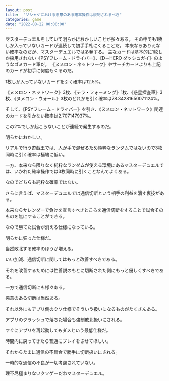 ```yaml
---
layout: post
title:  "ソシャゲにおける悪意のある確率操作は規制されるべき"
categories: game
date: "2022-08-22 00:00:00"
---
```


マスターデュエルをしていて明らかにおかしいことが多々ある。
その中でも1枚しか入っていないカードが連続して初手手札にくることだ。
本来ならありえない確率なのだが、マスターデュエルでは多発する。
主なカードは基本的に1枚しか採用されない《PSYフレーム・ドライバー》、《D－HERO ダッシュガイ》のようなゴミカード軍だ。
《ヌメロン・ネットワーク》やサーチカードよりも上記のカードが初手に何度もくるのだ。

1枚しか入っていないカードを引く確率は12.5%。

《ヌメロン・ネットワーク》3枚、《テラ・フォーミング》1枚、《惑星探査車》3枚、《ヌメロン・ウォール》3枚のどれかを引く確率は78.34281650071124%。

そして、《PSYフレーム・ドライバー》を引き、《ヌメロン・ネットワーク》関連のカードを引かない確率は2.707147937%。

この2%でしか起こらないことが連続で発生するのだ。

明らかにおかしい。

リアルで行う遊戯王では、人が手で混ぜるため純粋なランダムではないので3枚同時に引く確率は極端に低い。

一方、本来なら限りなく純粋なランダムが使える環境にあるマスターデュエルでは、いかれた確率操作では3枚同時に引くことなんてよくある。

なのでどちらも純粋な確率ではない。

さらに言えば、マスターデュエルでは通信切断という相手の利益を消す裏技がある。

本来ならサレンダーで負けを宣言すべきところを通信切断をすることで試合そのものを無にすることができる。

なので勝てた試合が消える仕様になっている。

明らかに狂った仕様だ。

当然敗北する確率のほうが増える。

いい加減、通信切断に関してはもっと改善すべきである。

それを改善するためには性善説のもとに切断された側にもっと優しくすべきである。

一方で通信切断にも様々ある。

悪意のある切断は当然ある。

それ以外にもアプリ側のクソ仕様でそういう扱いになるものがたくさんある。

アプリのクラッシュで落ちた場合も強制敗北扱いにされる。

すぐにアプリを再起動してもダメという最低仕様だ。

時間内に戻ってきたら普通にプレイをさせてほしい。

それからたまに通信の不具合で勝手に切断扱いにされる。

一時的な通信の不良が一切考慮されていない。

理不尽極まりないクソゲーだわマスターデュエル。
